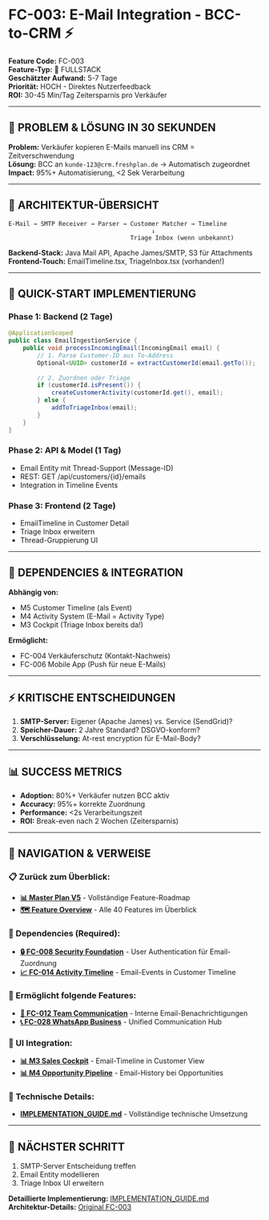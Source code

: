 # FC-003: E-Mail Integration - BCC-to-CRM ⚡

**Feature Code:** FC-003  
**Feature-Typ:** 🔀 FULLSTACK  
**Geschätzter Aufwand:** 5-7 Tage  
**Priorität:** HOCH - Direktes Nutzerfeedback  
**ROI:** 30-45 Min/Tag Zeitersparnis pro Verkäufer  

---

## 🎯 PROBLEM & LÖSUNG IN 30 SEKUNDEN

**Problem:** Verkäufer kopieren E-Mails manuell ins CRM = Zeitverschwendung  
**Lösung:** BCC an `kunde-123@crm.freshplan.de` → Automatisch zugeordnet  
**Impact:** 95%+ Automatisierung, <2 Sek Verarbeitung  

---

## 📐 ARCHITEKTUR-ÜBERSICHT

```
E-Mail → SMTP Receiver → Parser → Customer Matcher → Timeline
                                        ↓
                                  Triage Inbox (wenn unbekannt)
```

**Backend-Stack:** Java Mail API, Apache James/SMTP, S3 für Attachments  
**Frontend-Touch:** EmailTimeline.tsx, TriageInbox.tsx (vorhanden!)  

---

## 🏃 QUICK-START IMPLEMENTIERUNG

### Phase 1: Backend (2 Tage)
```java
@ApplicationScoped
public class EmailIngestionService {
    public void processIncomingEmail(IncomingEmail email) {
        // 1. Parse Customer-ID aus To-Address
        Optional<UUID> customerId = extractCustomerId(email.getTo());
        
        // 2. Zuordnen oder Triage
        if (customerId.isPresent()) {
            createCustomerActivity(customerId.get(), email);
        } else {
            addToTriageInbox(email);
        }
    }
}
```

### Phase 2: API & Model (1 Tag)
- Email Entity mit Thread-Support (Message-ID)
- REST: GET /api/customers/{id}/emails
- Integration in Timeline Events

### Phase 3: Frontend (2 Tage)
- EmailTimeline in Customer Detail
- Triage Inbox erweitern
- Thread-Gruppierung UI

---

## 🔗 DEPENDENCIES & INTEGRATION

**Abhängig von:**
- M5 Customer Timeline (als Event)
- M4 Activity System (E-Mail = Activity Type)
- M3 Cockpit (Triage Inbox bereits da!)

**Ermöglicht:**
- FC-004 Verkäuferschutz (Kontakt-Nachweis)
- FC-006 Mobile App (Push für neue E-Mails)

---

## ⚡ KRITISCHE ENTSCHEIDUNGEN

1. **SMTP-Server:** Eigener (Apache James) vs. Service (SendGrid)?
2. **Speicher-Dauer:** 2 Jahre Standard? DSGVO-konform?
3. **Verschlüsselung:** At-rest encryption für E-Mail-Body?

---

## 📊 SUCCESS METRICS

- **Adoption:** 80%+ Verkäufer nutzen BCC aktiv
- **Accuracy:** 95%+ korrekte Zuordnung
- **Performance:** <2s Verarbeitungszeit
- **ROI:** Break-even nach 2 Wochen (Zeitersparnis)

---

## 🧭 NAVIGATION & VERWEISE

### 📋 Zurück zum Überblick:
- **[📊 Master Plan V5](/docs/CRM_COMPLETE_MASTER_PLAN_V5.md)** - Vollständige Feature-Roadmap
- **[🗺️ Feature Overview](/docs/features/MASTER/FEATURE_OVERVIEW.md)** - Alle 40 Features im Überblick

### 🔗 Dependencies (Required):
- **[🔒 FC-008 Security Foundation](/docs/features/ACTIVE/01_security_foundation/FC-008_KOMPAKT.md)** - User Authentication für Email-Zuordnung
- **[📈 FC-014 Activity Timeline](/docs/features/PLANNED/16_activity_timeline/FC-014_KOMPAKT.md)** - Email-Events in Customer Timeline

### 🚀 Ermöglicht folgende Features:
- **[📱 FC-012 Team Communication](/docs/features/PLANNED/14_team_communication/FC-012_KOMPAKT.md)** - Interne Email-Benachrichtigungen
- **[📞 FC-028 WhatsApp Business](/docs/features/PLANNED/28_whatsapp_integration/FC-028_KOMPAKT.md)** - Unified Communication Hub

### 🎨 UI Integration:
- **[📊 M3 Sales Cockpit](/docs/features/ACTIVE/05_ui_foundation/M3_SALES_COCKPIT_KOMPAKT.md)** - Email-Timeline in Customer View
- **[📊 M4 Opportunity Pipeline](/docs/features/ACTIVE/02_opportunity_pipeline/M4_KOMPAKT.md)** - Email-History bei Opportunities

### 🔧 Technische Details:
- **[IMPLEMENTATION_GUIDE.md](./IMPLEMENTATION_GUIDE.md)** - Vollständige technische Umsetzung

---

## 🚀 NÄCHSTER SCHRITT

1. SMTP-Server Entscheidung treffen
2. Email Entity modellieren
3. Triage Inbox UI erweitern

**Detaillierte Implementierung:** [IMPLEMENTATION_GUIDE.md](./IMPLEMENTATION_GUIDE.md)  
**Architektur-Details:** [Original FC-003](../../FC-003-email-integration.md)